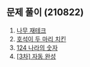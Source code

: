 ## 문제 풀이 (210822)
1. [나무 재테크](https://ht.oopy.io/5079f61d-304f-470a-beb8-4b7ca529e018)
2. [호석이 두 마리 치킨](https://ht.oopy.io/f22d726d-9f1d-4889-8672-801d06175995)
3. [124 나라의 숫자](https://ht.oopy.io/9c1a636f-941f-4f5c-a62c-ae054bf92680)
4. [[3차] 자동 완성](https://ht.oopy.io/e5c6c3f5-7bc2-4dde-9edc-0a3c173f326b)